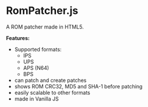 # RomPatcher.js
A ROM patcher made in HTML5.

**Features:**
* Supported formats:
   * IPS
   * UPS
   * APS (N64)
   * BPS
* can patch and create patches
* shows ROM CRC32, MD5 and SHA-1 before patching
* easily scalable to other formats
* made in Vanilla JS
